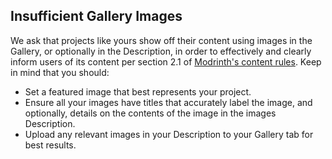 ## Insufficient Gallery Images

We ask that projects like yours show off their content using images in the Gallery, or optionally in the Description, in order to effectively and clearly inform users of its content per section 2.1 of [Modrinth's content rules](https://modrinth.com/legal/rules#general-expectations).
Keep in mind that you should:

- Set a featured image that best represents your project.
- Ensure all your images have titles that accurately label the image, and optionally, details on the contents of the image in the images Description.
- Upload any relevant images in your Description to your Gallery tab for best results.
